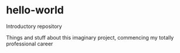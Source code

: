 hello-world
===========

Introductory repository

Things and stuff about this imaginary project, commencing my totally professional career
